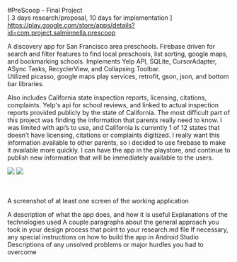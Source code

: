 #PreScoop - Final Project  
[ 3 days research/proposal, 10 days for implementation ] <br>
https://play.google.com/store/apps/details?id=com.project.salminnella.prescoop

  A discovery app for San Francisco area preschools.  Firebase driven for search and filter
  features to find local preschools, list sorting, google maps, and bookmarking schools.
  Implements Yelp API, SQLite, CursorAdapter, ASync Tasks, RecyclerView, and Collapsing Toolbar.  
  Utilized picasso, google maps play services, retrofit, gson, json, and bottom bar libraries.

  Also includes California state inspection reports, licensing, citations, complaints. Yelp's api
  for school reviews, and linked to actual inspection reports provided publicly by the state of
  California.  The most difficult part of this project was finding the information that parents really
  need to know. I was limited with api’s to use, and California is currently 1 of 12 states that
  doesn’t have licensing, citations or complaints digitized.  I really want this information available
  to other parents, so i decided to use firebase to make it available more quickly.  I can have the
  app in the playstore, and continue to publish new information that will be immediately available
  to the users.
  
  
<section>
  <img src="https://github.com/salminnella/PreScoop/blob/master/images/prescoop_main_screen.png" />
  <img src="https://github.com/salminnella/PreScoop/blob/master/images/prescoop_details_screen.png" />
</section>
<br><br>

A screenshot of at least one screen of the working application

A description of what the app does, and how it is useful
Explanations of the technologies used
A couple paragraphs about the general approach you took in your design process that point to your research.md file
If necessary, any special instructions on how to build the app in Android Studio
Descriptions of any unsolved problems or major hurdles you had to overcome
